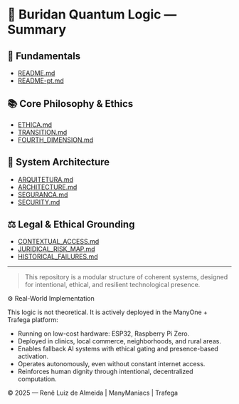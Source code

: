 
# 📖 Buridan Quantum Logic — Summary

## 🔹 Fundamentals
- [README.md](./README.md)
- [README-pt.md](./README-pt.md)

## 📚 Core Philosophy & Ethics
- [ETHICA.md](./ETHICA.md)
- [TRANSITION.md](./TRANSITION.md)
- [FOURTH_DIMENSION.md](./FOURTH_DIMENSION.md)

## 🧠 System Architecture
- [ARQUITETURA.md](./ARQUITETURA.md)
- [ARCHITECTURE.md](./ARCHITECTURE.md)
- [SEGURANCA.md](./SEGURANCA.md)
- [SECURITY.md](./SECURITY.md)

## ⚖️ Legal & Ethical Grounding
- [CONTEXTUAL_ACCESS.md](./CONTEXTUAL_ACCESS.md)
- [JURIDICAL_RISK_MAP.md](./JURIDICAL_RISK_MAP.md)
- [HISTORICAL_FAILURES.md](./HISTORICAL_FAILURES.md)

---

> This repository is a modular structure of coherent systems, designed for intentional, ethical, and resilient technological presence.

⚙️ Real-World Implementation

This logic is not theoretical. It is actively deployed in the ManyOne + Trafega platform:

- Running on low-cost hardware: ESP32, Raspberry Pi Zero.
- Deployed in clinics, local commerce, neighborhoods, and rural areas.
- Enables fallback AI systems with ethical gating and presence-based activation.
- Operates autonomously, even without constant internet access.
- Reinforces human dignity through intentional, decentralized computation.


© 2025 — Renê Luiz de Almeida | ManyManiacs | Trafega
